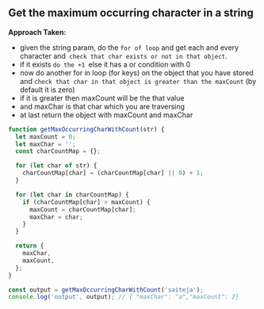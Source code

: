 ## Get the maximum occurring character in a string

<strong>Approach Taken:</strong>

- given the string param, do the `for of loop` and get each and every character and` check that char exists or not in that object`.
- if it exists `do the +1 `else it has a or condition with 0
- now do another for in loop (for keys) on the object that you have stored and `check that char in that object is greater than the maxCount` (by default it is zero)
- if it is greater then maxCount will be the that value
- and maxChar is that char which you are traversing
- at last return the object with maxCount and maxChar

```js
function getMaxOccurringCharWithCount(str) {
  let maxCount = 0;
  let maxChar = '';
  const charCountMap = {};

  for (let char of str) {
    charCountMap[char] = (charCountMap[char] || 0) + 1;
  }

  for (let char in charCountMap) {
    if (charCountMap[char] > maxCount) {
      maxCount = charCountMap[char];
      maxChar = char;
    }
  }

  return {
    maxChar,
    maxCount,
  };
}

const output = getMaxOccurringCharWithCount('saiteja');
console.log('output', output); // { "maxChar": "a","maxCount": 2}
```

